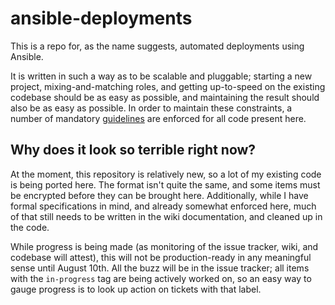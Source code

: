 # ansible-deployments

This is a repo for, as the name suggests, automated deployments using Ansible.

It is written in such a way as to be scalable and pluggable; starting a new project, mixing-and-matching roles, and getting up-to-speed on the existing codebase should be as easy as possible, and maintaining the result should also be as easy as possible. In order to maintain these constraints, a number of mandatory [guidelines](https://github.com/adeck/ansible-deployments/wiki/guidelines) are enforced for all code present here.

## Why does it look so terrible right now?

At the moment, this repository is relatively new, so a lot of my existing code is being ported here. The format isn't quite the same, and some items must be encrypted before they can be brought here. Additionally, while I have formal specifications in mind, and already somewhat enforced here, much of that still needs to be written in the wiki documentation, and cleaned up in the code.

While progress is being made (as monitoring of the issue tracker, wiki, and codebase will attest), this will not be production-ready in any meaningful sense until August 10th. All the buzz will be in the issue tracker; all items with the `in-progress` tag are being actively worked on, so an easy way to gauge progress is to look up action on tickets with that label.
